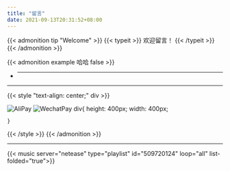 ```yaml
---
title: "留言"
date: 2021-09-13T20:31:52+08:00
---
```


{{< admonition tip "Welcome" >}}
{{< typeit >}}
  欢迎留言！
{{< /typeit >}}
{{< /admonition >}}

{{< admonition example 哈哈 false >}}
- **  **  
  

---

{{< style "text-align: center;" div >}}

  ![AliPay](/images/alipay.png)
  ![WechatPay](/images/wechat.png)
div{
	    height: 400px;
	    width: 400px;

	}

{{< /style >}}
{{< /admonition >}}

---

{{< music server="netease" type="playlist" id="509720124" loop="all" list-folded="true">}}
